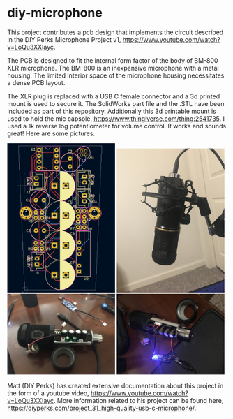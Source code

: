 # diy-microphone

This project contributes a pcb design that implements the circuit described in the DIY Perks Microphone Project v1, https://www.youtube.com/watch?v=LoQu3XXIayc.

The PCB is designed to fit the internal form factor of the body of BM-800 XLR microphone. The BM-800 is an inexpensive microphone with a metal housing. The limited interior space of the microphone housing necessitates a dense PCB layout.

The XLR plug is replaced with a USB C female connector and a 3d printed mount is used to secure it. The SolidWorks part file and the .STL have been included as part of this repository. Additionally this 3d printable mount is used to hold the mic capsole, https://www.thingiverse.com/thing:2541735. I used a 1k reverse log potentiometer for volume control. It works and sounds great! Here are some pictures.

<p float="left">
  <img src="showcase/pcb_layout_1.png" width="49%" />
  <img src="showcase/mic_assembled_1.jpg" width="49%" />
  <img src="showcase/mic_wired_1.jpg" width="49%" />
  <img src="showcase/mic_open_1.jpg" width="49%" /> 
</p>

Matt (DIY Perks) has created extensive documentation about this project in the form of a youtube video, https://www.youtube.com/watch?v=LoQu3XXIayc. More information related to his project can be found here, https://diyperks.com/project_31_high-quality-usb-c-microphone/.
